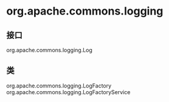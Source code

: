 # org.apache.commons.logging

## 接口

org.apache.commons.logging.Log

## 类

org.apache.commons.logging.LogFactory
org.apache.commons.logging.LogFactoryService




